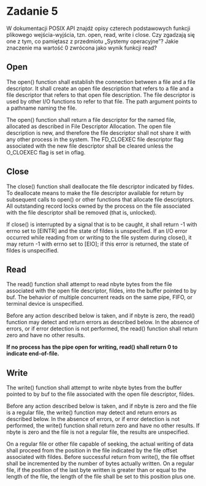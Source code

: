 # Zadanie 5
W dokumentacji POSIX API znajdź opisy czterech podstawowych funkcji plikowego wejścia-wyjścia, tzn. open, read, write i close. Czy zgadzają się one z tym, co pamiętasz z przedmiotu „Systemy operacyjne”? Jakie znaczenie ma wartość 0 zwrócona jako wynik funkcji read?

## Open

The open() function shall establish the connection between a file and a file descriptor. It shall create an open file description that refers to a file and a file descriptor that refers to that open file description. The file descriptor is used by other I/O functions to refer to that file. The path argument points to a pathname naming the file.

The open() function shall return a file descriptor for the named file, allocated as described in File Descriptor Allocation. The open file description is new, and therefore the file descriptor shall not share it with any other process in the system. The FD_CLOEXEC file descriptor flag associated with the new file descriptor shall be cleared unless the O_CLOEXEC flag is set in oflag.

## Close

The close() function shall deallocate the file descriptor indicated by fildes. To deallocate means to make the file descriptor available for return by subsequent calls to open() or other functions that allocate file descriptors. All outstanding record locks owned by the process on the file associated with the file descriptor shall be removed (that is, unlocked).

If close() is interrupted by a signal that is to be caught, it shall return -1 with errno set to [EINTR] and the state of fildes is unspecified. If an I/O error occurred while reading from or writing to the file system during close(), it may return -1 with errno set to [EIO]; if this error is returned, the state of fildes is unspecified.

## Read

The read() function shall attempt to read nbyte bytes from the file associated with the open file descriptor, fildes, into the buffer pointed to by buf. The behavior of multiple concurrent reads on the same pipe, FIFO, or terminal device is unspecified.

Before any action described below is taken, and if nbyte is zero, the read() function may detect and return errors as described below. In the absence of errors, or if error detection is not performed, the read() function shall return zero and have no other results.

**If no process has the pipe open for writing, read() shall return 0 to indicate end-of-file.**

## Write

The write() function shall attempt to write nbyte bytes from the buffer pointed to by buf to the file associated with the open file descriptor, fildes.

Before any action described below is taken, and if nbyte is zero and the file is a regular file, the write() function may detect and return errors as described below. In the absence of errors, or if error detection is not performed, the write() function shall return zero and have no other results. If nbyte is zero and the file is not a regular file, the results are unspecified.

On a regular file or other file capable of seeking, the actual writing of data shall proceed from the position in the file indicated by the file offset associated with fildes. Before successful return from write(), the file offset shall be incremented by the number of bytes actually written. On a regular file, if the position of the last byte written is greater than or equal to the length of the file, the length of the file shall be set to this position plus one.